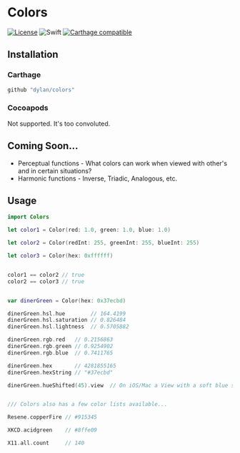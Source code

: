 # Colors
[![License](https://img.shields.io/cocoapods/l/Colors.svg?style=flat)](https://github.com/dylan/Colors/blob/master/LICENSE)
![Swift](https://img.shields.io/badge/%20in-swift%204.0-orange.svg)
[![Carthage compatible](https://img.shields.io/badge/Carthage-compatible-4BC51D.svg?style=flat)](https://github.com/Carthage/Carthage)


## Installation

### Carthage
```Ruby
github "dylan/colors"
```

### Cocoapods
Not supported. It's too convoluted.

## Coming Soon...
- Perceptual functions - What colors can work when viewed with other's and in certain situations?
- Harmonic functions - Inverse, Triadic, Analogous, etc.


## Usage

```Swift
import Colors

let color1 = Color(red: 1.0, green: 1.0, blue: 1.0)

let color2 = Color(redInt: 255, greenInt: 255, blueInt: 255)

let color3 = Color(hex: 0xffffff)


color1 == color2 // true
color2 == color3 // true


var dinerGreen = Color(hex: 0x37ecbd)

dinerGreen.hsl.hue        // 164.4199
dinerGreen.hsl.saturation // 0.826484
dinerGreen.hsl.lightness  // 0.5705882

dinerGreen.rgb.red   // 0.2156863
dinerGreen.rgb.green // 0.9254902
dinerGreen.rgb.blue  // 0.7411765

dinerGreen.hex       // 4281855165
dinerGreen.hexString // "#37ecbd"

dinerGreen.hueShifted(45).view  // On iOS/Mac a View with a soft blue square.


/// Colors also has a few color lists available...

Resene.copperFire // #915345

XKCD.acidgreen    // #8ffe09

X11.all.count     // 140
```
